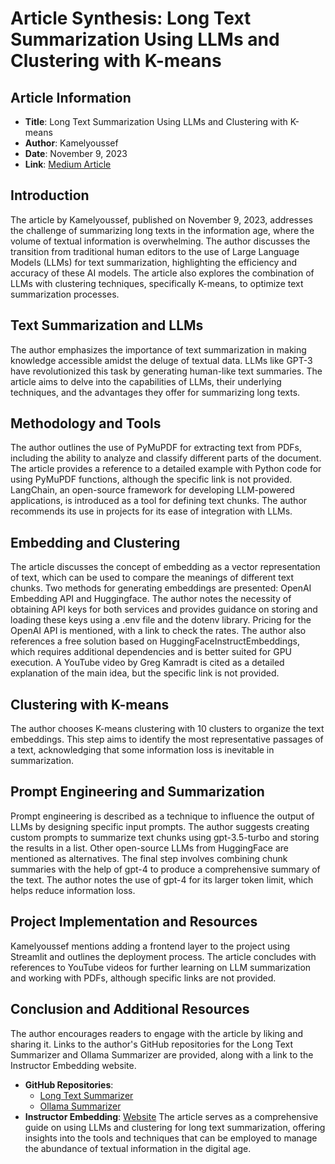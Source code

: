 # Article Synthesis: Long Text Summarization Using LLMs and Clustering with K-means
## Article Information
- **Title**: Long Text Summarization Using LLMs and Clustering with K-means
- **Author**: Kamelyoussef
- **Date**: November 9, 2023
- **Link**: [Medium Article](https://medium.com/@kamelyoussef1996/long-text-summarization-using-llms-and-clustering-with-k-means-d659835c146c)
## Introduction
The article by Kamelyoussef, published on November 9, 2023, addresses the challenge of summarizing long texts in the information age, where the volume of textual information is overwhelming. The author discusses the transition from traditional human editors to the use of Large Language Models (LLMs) for text summarization, highlighting the efficiency and accuracy of these AI models. The article also explores the combination of LLMs with clustering techniques, specifically K-means, to optimize text summarization processes.
## Text Summarization and LLMs
The author emphasizes the importance of text summarization in making knowledge accessible amidst the deluge of textual data. LLMs like GPT-3 have revolutionized this task by generating human-like text summaries. The article aims to delve into the capabilities of LLMs, their underlying techniques, and the advantages they offer for summarizing long texts.
## Methodology and Tools
The author outlines the use of PyMuPDF for extracting text from PDFs, including the ability to analyze and classify different parts of the document. The article provides a reference to a detailed example with Python code for using PyMuPDF functions, although the specific link is not provided.
LangChain, an open-source framework for developing LLM-powered applications, is introduced as a tool for defining text chunks. The author recommends its use in projects for its ease of integration with LLMs.
## Embedding and Clustering
The article discusses the concept of embedding as a vector representation of text, which can be used to compare the meanings of different text chunks. Two methods for generating embeddings are presented: OpenAI Embedding API and Huggingface. The author notes the necessity of obtaining API keys for both services and provides guidance on storing and loading these keys using a .env file and the dotenv library. Pricing for the OpenAI API is mentioned, with a link to check the rates.
The author also references a free solution based on HuggingFaceInstructEmbeddings, which requires additional dependencies and is better suited for GPU execution. A YouTube video by Greg Kamradt is cited as a detailed explanation of the main idea, but the specific link is not provided.
## Clustering with K-means
The author chooses K-means clustering with 10 clusters to organize the text embeddings. This step aims to identify the most representative passages of a text, acknowledging that some information loss is inevitable in summarization.
## Prompt Engineering and Summarization
Prompt engineering is described as a technique to influence the output of LLMs by designing specific input prompts. The author suggests creating custom prompts to summarize text chunks using gpt-3.5-turbo and storing the results in a list. Other open-source LLMs from HuggingFace are mentioned as alternatives.
The final step involves combining chunk summaries with the help of gpt-4 to produce a comprehensive summary of the text. The author notes the use of gpt-4 for its larger token limit, which helps reduce information loss.
## Project Implementation and Resources
Kamelyoussef mentions adding a frontend layer to the project using Streamlit and outlines the deployment process. The article concludes with references to YouTube videos for further learning on LLM summarization and working with PDFs, although specific links are not provided.
## Conclusion and Additional Resources
The author encourages readers to engage with the article by liking and sharing it. Links to the author's GitHub repositories for the Long Text Summarizer and Ollama Summarizer are provided, along with a link to the Instructor Embedding website.
- **GitHub Repositories**:
  - [Long Text Summarizer](https://github.com/KamelYoussef/LongTextSummarizer)
  - [Ollama Summarizer](https://github.com/KamelYoussef/OllamaSummarizer)
- **Instructor Embedding**: [Website](https://instructor-embedding.github.io/)
The article serves as a comprehensive guide on using LLMs and clustering for long text summarization, offering insights into the tools and techniques that can be employed to manage the abundance of textual information in the digital age.